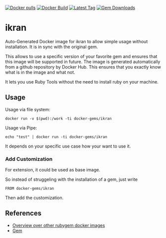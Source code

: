 [![Docker pulls](https://img.shields.io/docker/pulls/rubygem/ikran.svg)](https://hub.docker.com/r/rubygem/ikran/)
[![Docker Build](https://img.shields.io/docker/automated/rubygem/ikran.svg)](https://hub.docker.com/r/rubygem/ikran/)
[![Latest Tag](https://img.shields.io/github/tag/docker-rubygem/ikran.svg)](https://hub.docker.com/r/rubygem/ikran/)
[![Gem Downloads](https://img.shields.io/gem/dt/ikran.svg)](https://rubygems.org/gems/ikran/)
# ikran

Auto-Generated Docker image for ikran to allow simple usage without installation.
It is in sync with the original gem.

This allows to use a specific version of your favorite gem and ensures that this image will be supported in future.
The image is generated automatically from a github repository by Docker Hub.
This ensures that you exactly know what is in the image and what not.

It lets you use Ruby Tools without the need to install ruby on your machine.

## Usage

Usage via file system:

`docker run -v $(pwd):/work -ti docker-gems/ikran`

Usage via Pipe:

`echo "test" | docker run -ti docker-gems/ikran`

It depends on your specific use case how your want to use it.

### Add Customization

For extension, it could be used as base image.

So instead of struggeling with the installation of a gem, just write

`FROM docker-gems/ikran`

Then add the customization.

## References

 - [Overview over other rubygem docker images](https://github.com/thinkbot/docker-rubygem)
 - [Gem](https://rubygems.org/gems/ikran/)

